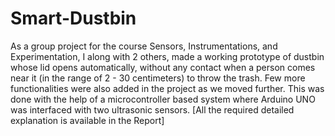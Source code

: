 # Smart-Dustbin
As a group project for the course Sensors, Instrumentations, and Experimentation, I along with 2 others, made a working prototype of dustbin whose lid opens automatically, without any contact when a person comes near it (in the range of 2 - 30 centimeters) to throw the trash. Few more functionalities were also added in the project as we moved further. This was done with the help of a microcontroller based system where Arduino UNO was interfaced with two ultrasonic sensors. [All the required detailed explanation is available in the Report]
